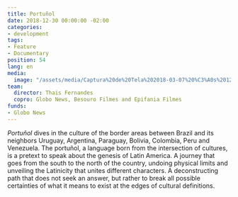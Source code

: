 ```yaml
---
title: Portuñol
date: 2018-12-30 00:00:00 -02:00
categories:
- development
tags:
- Feature
- Documentary
position: 54
lang: en
media:
  image: "/assets/media/Captura%20de%20Tela%202018-03-07%20%C3%A0s%2012.26.46.png"
team:
  director: Thais Fernandes
  copro: Globo News, Besouro Filmes and Epifania Filmes
funds:
- Globo News
---
```


_Portuñol_ dives in the culture of the border areas between Brazil and its neighbors Uruguay, Argentina, Paraguay, Bolivia, Colombia, Peru and Venezuela. The portuñol, a language born from the intersection of cultures, is a pretext to speak about the genesis of Latin America. A journey that goes from the south to the north of the country, undoing physical limits and unveiling the Latinicity that unites different characters. A deconstructing path that does not seek an answer, but rather to break all possible certainties of what it means to exist at the edges of cultural definitions.
